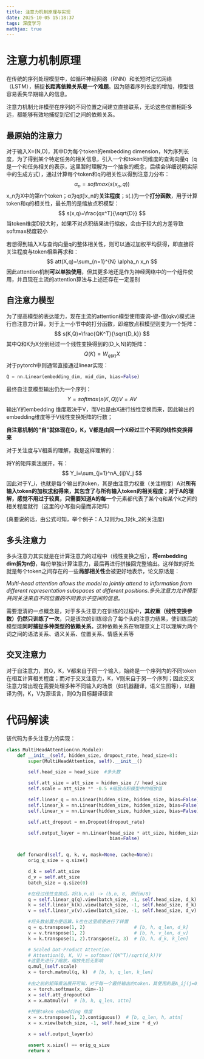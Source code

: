 ```yaml
---
title: 注意力机制原理与实现
date: 2025-10-05 15:18:37
tags: 深度学习
mathjax: true
---
```


# 注意力机制原理

在传统的序列处理模型中，如循环神经网络（RNN）和长短时记忆网络（LSTM），捕捉**长距离依赖关系是一个难题**。因为随着序列长度的增加，模型很容易丢失早期输入的信息。

注意力机制允许模型在序列的不同位置之间建立直接联系，无论这些位置相距多远，都能够有效地捕捉到它们之间的依赖关系。

## 最原始的注意力

对于输入X=(N,D)，其中D为每个token的embedding dimension，N为序列长度，为了得到某个特定任务的相关信息，引入一个和token同维度的查询向量q（q是一个和任务相关的表示，这里暂时理解为一个抽象的概念，后续会详细说明实际中的生成方式），通过计算每个token和q的相关性以得到注意力分布：
$$
\alpha_n=softmax(s(x_n,q))
$$
x_n为X中的第n个token；α为q对x_n的**关注程度**；s(.)为一个**打分函数**，用于计算token和q的相关性，最长用的是缩放点积模型：
$$
s(x,q)=\frac{qx^T}{\sqrt{D}}
$$
当token维度D较大时，如果不对点积结果进行缩放，会由于较大的方差导致softmax梯度较小

若想得到输入X与查询向量q的整体相关性，则可以通过加权平均获得，即直接将关注程度与token相乘再求和：
$$
att(X,q)=\sum_{n=1}^{N} \alpha_n x_n
$$
因此attention机制**可以单独使用**，但其更多地还是作为神经网络中的一个组件使用，并且现在主流的attention算法与上述还存在一定差别

## 自注意力模型

为了提高模型的表达能力，现在主流的attention模型使用查询-键-值(qkv)模式进行自注意力计算，对于上一小节中的打分函数，即缩放点积模型则变为一个矩阵：
$$
s(K,Q)=\frac{QK^T}{\sqrt{D_k}}
$$
其中Q和K为X分别经过一个线性变换得到的(D_k,N)的矩阵：
$$
Q(K)=W_{q(k)}X
$$
对于pytorch中则通常直接通过linear实现：

```python
Q = nn.Linear(embedding_dim, mid_dim, bias=False)
```

最终自注意模型输出仍为一个序列：
$$
Y=softmax(s(K,Q)) V=AV
$$
输出Y的embedding 维度取决于V，而V也是由X进行线性变换而来，因此输出的embedding维度等于V线性变换矩阵的行数；

**自注意机制的“自”就体现在Q，K，V都是由同一个X经过三个不同的线性变换得来**

对于关注度与V相乘的理解，我是这样理解的：

将Y的矩阵乘法展开，有：
$$
Y_i=\sum_{j=1}^nA_{ij}V_j
$$
因此对于Y_i，也就是每个输出的token，其是由注意力权重（关注程度）A对**所有输入token的加权<u>求和</u>**得来，**其包含了与所有输入token的相关程度**；对于A的理解，感觉不用过于较真，只需要知道A的每**一个**元素都代表了某个q和某个k之间的相关程度就行（这里的小写指向量而非矩阵）

(真要说的话，由公式可知，举个例子：A_12则为q_1对k_2的关注度)

## 多头注意力

多头注意力其实就是在计算注意力的过程中（线性变换之后），**将embedding dim拆为n份**，每份单独计算注意力，最后再进行拼接回完整输出。这样做的好处就是每个token之间存在的一些**局部相关性**会被更好地表示，论文原话是：

*Multi-head attention allows the model to jointly attend to information from different representation subspaces at different positions.多头注意力允许模型共同关注来自不同位置的不同表示子空间的信息。*

需要澄清的一点概念是，对于多头注意力在训练的过程中，**其权重（线性变换参数）仍然只训练了一次**，只是该次的训练综合了每个头的注意力结果，使训练后的模型能**同时捕捉多种类型的依赖关系**，这种依赖关系在物理意义上可以理解为两个词之间的语法关系、语义关系、位置关系、情感关系等

## 交叉注意力

对于自注意力，其Q，K，V都来自于同一个输入，始终是一个序列内的不同token在相互计算相关程度；而对于交叉注意力，K，V则来自于另一个序列；因此交叉注意力常出现在需要处理多种不同输入的场景（如机器翻译，语义生图等），以翻译为例，K，V为源语言，则Q为目标翻译语言

# 代码解读

该代码为多头注意力的实现：

```python
class MultiHeadAttention(nn.Module):
    def __init__(self, hidden_size, dropout_rate, head_size=8):
        super(MultiHeadAttention, self).__init__()

        self.head_size = head_size	#多头数

        self.att_size = att_size = hidden_size // head_size
        self.scale = att_size ** -0.5 #缩放点积模型中的缩放值

        self.linear_q = nn.Linear(hidden_size, hidden_size, bias=False)
        self.linear_k = nn.Linear(hidden_size, hidden_size, bias=False)
        self.linear_v = nn.Linear(hidden_size, hidden_size, bias=False)

        self.att_dropout = nn.Dropout(dropout_rate)

        self.output_layer = nn.Linear(head_size * att_size, hidden_size,
                                      bias=False)


    def forward(self, q, k, v, mask=None, cache=None):
        orig_q_size = q.size()

        d_k = self.att_size
        d_v = self.att_size
        batch_size = q.size(0)

		#在经过线性变换后，将(b,n,d) -> (b,n, 8, 原dim/8)
        q = self.linear_q(q).view(batch_size, -1, self.head_size, d_k)
        k = self.linear_k(k).view(batch_size, -1, self.head_size, d_k)
        v = self.linear_v(v).view(batch_size, -1, self.head_size, d_v)

        #将头数前置方便运算，k也在这里顺便进行了转置
        q = q.transpose(1, 2)                  # [b, h, q_len, d_k]
        v = v.transpose(1, 2)                  # [b, h, v_len, d_v]
        k = k.transpose(1, 2).transpose(2, 3)  # [b, h, d_k, k_len]

        # Scaled Dot-Product Attention.
        # Attention(Q, K, V) = softmax((QK^T)/sqrt(d_k))V
        #这里先进行了缩放，缩放先后无影响
        q.mul_(self.scale)
        x = torch.matmul(q, k)  # [b, h, q_len, k_len]
		
        #由之前的矩阵乘法展开可知，对于每一个最终输出的token，其使用的是A_ij(j=0,1,2...)，因此要对A的排维度进行softmax
        x = torch.softmax(x, dim=-1)
        x = self.att_dropout(x)
        x = x.matmul(v)  # [b, h, q_len, attn]
		
        #拼接token embedding 维度
        x = x.transpose(1, 2).contiguous()  # [b, q_len, h, attn]
        x = x.view(batch_size, -1, self.head_size * d_v)

        x = self.output_layer(x)

        assert x.size() == orig_q_size
        return x
```

